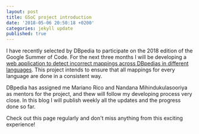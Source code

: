 ```yaml
---
layout: post
title: GSoC project introduction
date: '2018-05-06 20:50:18 +0200'
categories: jekyll update
published: true
---
```

I have recently selected by DBpedia to participate on the 2018 edition of the Google Summer of Code. For the next three months I will be developing a [web application to detect incorrect mappings across DBpedias in different languages](https://summerofcode.withgoogle.com/organizations/5257820488859648/#5421604163551232). This project intends to ensure that all mappings for every language are done in a consistent way.

DBpedia has assigned me Mariano Rico and Nandana Mihindukulasooriya as mentors for the project, and thew will follow my developing process very close. In this blog I will publish weekly all the updates and the progress done so far.

Check out this page regularly and don't miss anything from this exciting experience!
